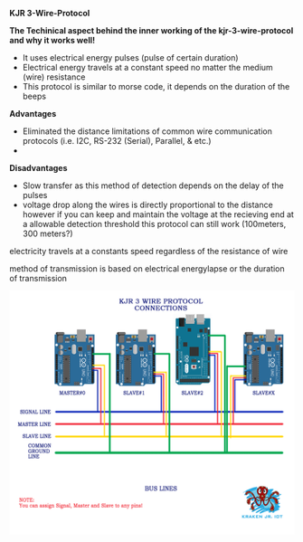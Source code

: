  **KJR 3-Wire-Protocol**
 
 **The Techinical aspect behind the inner working of the kjr-3-wire-protocol and why it works well!**
 - It uses electrical energy pulses (pulse of certain duration)
 - Electrical energy travels at a constant speed no matter the medium (wire) resistance
 - This protocol is similar to morse code, it depends on the duration of the beeps
 
 **Advantages**
 - Eliminated the distance limitations of common wire communication protocols (i.e. I2C, RS-232 (Serial), Parallel, & etc.)
 - 

 
 **Disadvantages**
 - Slow transfer as this method of detection depends on the delay of the pulses
 - voltage drop along the wires is directly proportional to the distance however if you can keep and maintain the voltage at the recieving end at a allowable detection threshold this protocol can still work (100meters, 300 meters?)
 
 
 electricity travels at a constants speed regardless of the resistance of wire
 
 method of transmission is based on electrical energylapse or the duration of transmission
 
 <img src="https://github.com/krakenjriot/KJR_3-Wire_Protocol/blob/master/sample_layout_connections.png" width=800 />  
 
 

